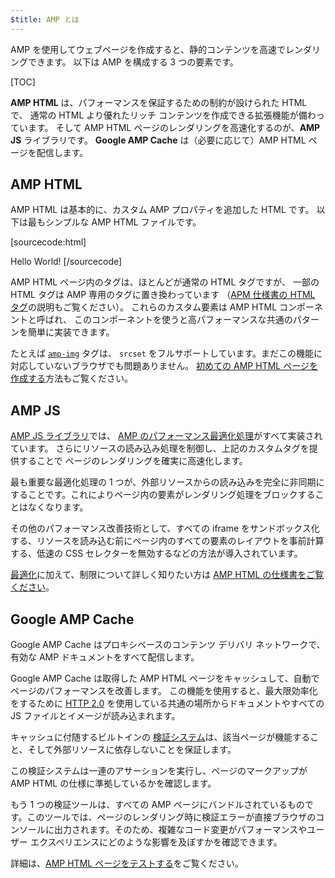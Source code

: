 ```yaml
---
$title: AMP とは
---
```

<amp-youtube
    data-videoid="lBTCB7yLs8Y"
    layout="responsive"
    width="480" height="270">
</amp-youtube>

AMP を使用してウェブページを作成すると、静的コンテンツを高速でレンダリングできます。
以下は AMP を構成する 3 つの要素です。

[TOC]

**AMP HTML** は、パフォーマンスを保証するための制約が設けられた HTML で、
通常の HTML より優れたリッチ コンテンツを作成できる拡張機能が備わっています。
そして AMP HTML ページのレンダリングを高速化するのが、**AMP JS** ライブラリです。
**Google AMP Cache** は（必要に応じて）AMP HTML ページを配信します。

## AMP HTML

AMP HTML は基本的に、カスタム AMP プロパティを追加した HTML です。
以下は最もシンプルな AMP HTML ファイルです。

[sourcecode:html]
<!doctype html>
<html ⚡>
 <head>
   <meta charset="utf-8">
   <link rel="canonical" href="hello-world.html">
   <meta name="viewport" content="width=device-width,minimum-scale=1,initial-scale=1">
   <style amp-boilerplate>body{-webkit-animation:-amp-start 8s steps(1,end) 0s 1 normal both;-moz-animation:-amp-start 8s steps(1,end) 0s 1 normal both;-ms-animation:-amp-start 8s steps(1,end) 0s 1 normal both;animation:-amp-start 8s steps(1,end) 0s 1 normal both}@-webkit-keyframes -amp-start{from{visibility:hidden}to{visibility:visible}}@-moz-keyframes -amp-start{from{visibility:hidden}to{visibility:visible}}@-ms-keyframes -amp-start{from{visibility:hidden}to{visibility:visible}}@-o-keyframes -amp-start{from{visibility:hidden}to{visibility:visible}}@keyframes -amp-start{from{visibility:hidden}to{visibility:visible}}</style><noscript><style amp-boilerplate>body{-webkit-animation:none;-moz-animation:none;-ms-animation:none;animation:none}</style></noscript>
   <script async src="https://cdn.ampproject.org/v0.js"></script>
 </head>
 <body>Hello World!</body>
</html>
[/sourcecode]

AMP HTML ページ内のタグは、ほとんどが通常の HTML タグですが、
一部の HTML タグは AMP 専用のタグに置き換わっています
（[APM 仕様書の HTML タグ](https://github.com/ampproject/amphtml/blob/master/spec/amp-html-format.md)の説明もご覧ください）。
これらのカスタム要素は AMP HTML コンポーネントと呼ばれ、
このコンポーネントを使うと高パフォーマンスな共通のパターンを簡単に実装できます。

たとえば [`amp-img`](/docs/reference/amp-img.html) タグは、
`srcset` をフルサポートしています。まだこの機能に対応していないブラウザでも問題ありません。
[初めての AMP HTML ページを作成する](/docs/get_started/create_page.html)方法もご覧ください。

## AMP JS

[AMP JS ライブラリ](https://github.com/ampproject/amphtml/tree/master/src)では、
[AMP のパフォーマンス最適化処理](/docs/get_started/technical_overview.html)がすべて実装されています。
さらにリソースの読み込み処理を制御し、上記のカスタムタグを提供することで
ページのレンダリングを確実に高速化します。

最も重要な最適化処理の 1 つが、外部リソースからの読み込みを完全に非同期にすることです。これによりページ内の要素がレンダリング処理をブロックすることはなくなります。

その他のパフォーマンス改善技術として、すべての iframe をサンドボックス化する、リソースを読み込む前にページ内のすべての要素のレイアウトを事前計算する、低速の CSS セレクターを無効するなどの方法が導入されています。

[最適化](/docs/get_started/technical_overview.html)に加えて、制限について詳しく知りたい方は [AMP HTML の仕様書をご覧ください](https://github.com/ampproject/amphtml/blob/master/spec/amp-html-format.md)。

## Google AMP Cache

Google AMP Cache はプロキシベースのコンテンツ デリバリ ネットワークで、有効な AMP ドキュメントをすべて配信します。

Google AMP Cache は取得した AMP HTML ページをキャッシュして、自動でページのパフォーマンスを改善します。
この機能を使用すると、最大限効率化をするために [HTTP 2.0](https://http2.github.io/) を使用している共通の場所からドキュメントやすべての JS ファイルとイメージが読み込まれます。



キャッシュに付随するビルトインの [検証システム](https://github.com/ampproject/amphtml/tree/master/validator)は、該当ページが機能すること、そして外部リソースに依存しないことを保証します。



この検証システムは一連のアサーションを実行し、ページのマークアップが AMP HTML の仕様に準拠しているかを確認します。


もう 1 つの検証ツールは、すべての AMP ページにバンドルされているものです。このツールでは、ページのレンダリング時に検証エラーが直接ブラウザのコンソールに出力されます。そのため、複雑なコード変更がパフォーマンスやユーザー エクスペリエンスにどのような影響を及ぼすかを確認できます。



詳細は、[AMP HTML ページをテストする](/docs/guides/validate.html)をご覧ください。
